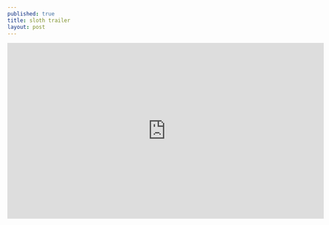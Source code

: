 ```yaml
---
published: true
title: sloth trailer
layout: post
---
```

<iframe width="720" height="400" src="https://www.youtube.com/embed/bY73vFGhSVk" frameborder="0" allowfullscreen></iframe>
